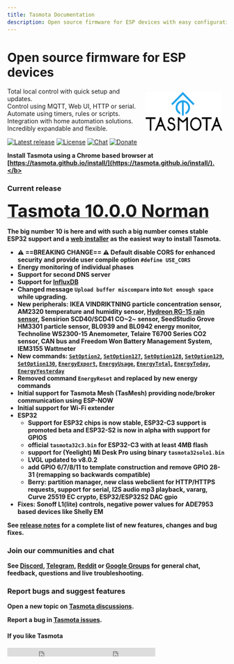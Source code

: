 ```yaml
---
title: Tasmota Documentation
description: Open source firmware for ESP devices with easy configuration using webUI, OTA updates, automation using timers or rules, expandability and entirely local control over MQTT, HTTP, serial or KNX.
---
```

# Open source firmware for ESP devices

<img style="margin: 10px 10px; float:right; width:35%" src="_media/frontlogo.svg" alt="Tasmota Logo"></img>
Total local control with quick setup and updates.    
Control using MQTT, Web UI, HTTP or serial.    
Automate using timers, rules or scripts.    
Integration with home automation solutions.    
Incredibly expandable and flexible.     

[![Latest release](https://img.shields.io/github/downloads/arendst/Tasmota/total.svg?style=flat-square&color=green)](http://ota.tasmota.com/tasmota/release)
[![License](https://img.shields.io/github/license/arendst/Tasmota.svg?style=flat-square)](https://github.com/arendst/Tasmota/blob/development/LICENSE.txt)
[![Chat](https://img.shields.io/discord/479389167382691863.svg?style=flat-square&color=blueviolet)](https://discord.gg/Ks2Kzd4)
[![Donate](https://img.shields.io/badge/donate-PayPal-blue.svg?style=flat-square)](https://paypal.me/tasmota)

<b>Install Tasmota using a Chrome based browser at [https://tasmota.github.io/install/](https://tasmota.github.io/install/).</b>    

### Current release 
<a href="http://ota.tasmota.com/tasmota/release-10.0.0/"><span style="font-size:40px;">Tasmota 10.0.0 Norman</span></a><br>

The big number 10 is here and with such a big number comes stable ESP32 support and a [web installer](https://tasmota.github.io/install/) as the easiest way to install Tasmota.

- :warning: ==BREAKING CHANGE== :warning: **Default disable CORS for enhanced security and provide user compile option `#define USE_CORS`**
- Energy monitoring of individual phases
- Support for second DNS server
- Support for [InfluxDB](Commands.md#influxdb)
- Changed message `Upload buffer miscompare` into `Not enough space` while upgrading.
- New peripherals: IKEA VINDRIKTNING particle concentration sensor, AM2320 temperature and humidity sensor, [Hydreon RG-15 rain sensor](HRG15.md), Sensirion SCD40/SCD41 CO~2~ sensor, SeedStudio Grove HM3301 particle sensor, BL0939 and BL0942 energy monitor, Technoline WS2300-15 Anemometer, Telaire T6700 Series CO2 sensor, CAN bus and Freedom Won Battery Management System,  IEM3155 Wattmeter
- New commands: [`SetOption2`](Commands.md#setoption2), [`SetOption127`](Commands.md#setoption127), [`SetOption128`](Commands.md#setoption128), [`SetOption129`](Commands.md#setoption129), [`SetOption130`](Commands.md#setoption130), [`EnergyExport`](Commands.md#energyexport), [`EnergyUsage`](Commands.md#energyusage), [`EnergyTotal`](Commands.md#energytotal), [`EnergyToday`](Commands.md#energytoday), [`EnergyYesterday`](Commands.md#energyyesterday)
- Removed command `EnergyReset` and replaced by new energy commands
- Initial support for Tasmota Mesh (TasMesh) providing node/broker communication using ESP-NOW
- Initial support for Wi-Fi extender
- ESP32
    - Support for ESP32 chips is now stable, ESP32-C3 support is promoted beta and ESP32-S2 is now in alpha with support for GPIOS
    - official `tasmota32c3.bin` for ESP32-C3 with at least 4MB flash
    - support for (Yeelight) Mi Desk Pro using binary `tasmota32solo1.bin`
    - LVGL updated to v8.0.2
    - add GPIO 6/7/8/11 to template construction and remove GPIO 28-31 (remapping so backwards compatible)
    - **Berry:** partition manager, new class webclient for HTTP/HTTPS requests, support for serial, I2S audio mp3 playback, vararg, Curve 25519 EC crypto, ESP32/ESP32S2 DAC gpio
- Fixes: Sonoff L1(lite) controls, negative power values for ADE7953 based devices like Shelly EM

See [release notes](https://github.com/arendst/Tasmota/releases/tag/v10.0.0) for a complete list of new features, changes and bug fixes.

### Join our communities and chat
See [Discord](https://discord.gg/Ks2Kzd4), [Telegram](https://t.me/tasmota), [Reddit](https://www.reddit.com/r/tasmota/) or [Google Groups](https://groups.google.com/d/forum/sonoffusers) for general chat, feedback, questions and live troubleshooting.

### Report bugs and suggest features
Open a new topic on [Tasmota discussions](https://github.com/arendst/Tasmota/discussions).

Report a bug in [Tasmota issues](https://github.com/arendst/Tasmota/issues).

#### If you like Tasmota
<iframe src="https://ghbtns.com/github-btn.html?user=arendst&repo=tasmota&type=star&count=true" frameborder="0" scrolling="0" width="170px" height="20px"></iframe><iframe src="https://ghbtns.com/github-btn.html?user=arendst&repo=tasmota&type=fork&count=true" frameborder="0" scrolling="0" width="170px" height="20px"></iframe> 
